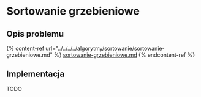 # Sortowanie grzebieniowe

## Opis problemu

{% content-ref url="../../../../algorytmy/sortowanie/sortowanie-grzebieniowe.md" %}
[sortowanie-grzebieniowe.md](../../../../algorytmy/sortowanie/sortowanie-grzebieniowe.md)
{% endcontent-ref %}

## Implementacja

TODO
